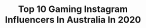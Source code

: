 ---
title: Top 10 Gaming Instagram Influencers In Australia In 2020
description: >-
  Find top gaming Instagram influencers in Australia in 2020. Most popular hashtags: #gamer #supermario #playstation.
platform: Instagram
hits: 81
text_top: See the best Instagram profiles on inBeat.
text_bottom: Our database aggregates 81 Instagram influencers like this in Australia for you to work with.
profiles:
  - username: "tellmekimy"
    fullname: >-
      𝔎𝔦𝔪𝔶-𝔠𝔥𝔲 🛸✨
    bio: >-
      👁👅👁 𝔉𝔯𝔢𝔫𝔠𝔥 𝔖𝔥𝔞𝔭𝔢𝔰𝔥𝔦𝔣𝔱𝔢𝔯 Curvy Cosplayer × Gaming × Model ——— ♥ Join my Chu Gang & Support my content ⤵
    location: "Australia"
    followers: 137047
    engagement: 229
    commentsToLikes: 0.030572
    id: ck9wdn270gfbg0j78csnpje0y
    verified: false
    hashtags: "#koreandrama, #dokkanbattle, #starwarscosplay, #fashion"
  - username: "mandyserafina"
    fullname: >-
      Mandy Serafina Xiao
    bio: >-
      廖婷月 Chinese Indonesian Australian @google ambassador #teampixel @xiao_gaming Gaming account
    location: "Australia"
    followers: 219673
    engagement: 164
    commentsToLikes: 0.016285
    id: ck6ts6muc31yh0j712o5pc9z9
    verified: false
    hashtags: "#teampixel, #arcispartner, #madmex, #circlednastory"
  - username: "angus_ol"
    fullname: >-
      ANGUS  O'LOUGHLIN
    bio: >-
      RADIO🎙 @hitweekendbreakfast PODCAST🎤 @ListenABLE_Podcast GAMING 🎮 @angus_ol_gaming MGMT💰 Angus.OLoughlin@sca.com.au 👇🏼 PODCAST LINK 👇🏼
    location: "Australia"
    followers: 34853
    engagement: 513
    commentsToLikes: 0.036968
    id: ck14i8lvne6pu0i19ejloz4am
    verified: true
    hashtags: "#streamer, #youtube, #videogames, #twitchstreamer"
  - username: "2busygamers"
    fullname: >-
      2 BusyGamers, Neil  🇦🇺
    bio: >-
      Please check out @lufia_iris page, the other half of 2busygamers. We are Aussie collectors of all things gaming. Check out our tag #gamersoftheworld
    location: "Australia"
    followers: 6483
    engagement: 451
    commentsToLikes: 0.087081
    id: ck8tctwzw0nzb0j78qrqwm5w3
    verified: false
    hashtags: "#ubisoftaustralia, #gameseries, #jrpg, #retrogames"
  - username: "mr.nagy"
    fullname: >-
      Steven N -  Class Act Images
    bio: >-
      Dkubus 500SEC Melbourne 🇦🇺 Hungarian. All photos by myself unless mentioned otherwise. - Class Act Images - Computer nerd @softpotat_gaming
    location: "Australia"
    followers: 6505
    engagement: 1537
    commentsToLikes: 0.007487
    id: ckap4qib58f2s0i787pr18jpj
    verified: false
    hashtags: "#mercedesbenz, #melbournecarscene, #charteredco, #stance"
  - username: "cassiedakota"
    fullname: >-
      CassieDakota | Gamer ✨
    bio: >-
      Content creator ♡ Twitch streamer ♡ Gaming enthusiast — Melbourne, Australia
    location: "Australia"
    followers: 15018
    engagement: 487
    commentsToLikes: 0.064186
    id: ck0tuax826du40i19ys29g0d7
    verified: false
    hashtags: "#paxaus, #paxonline, #sudio, #sudiomoments"
  - username: "super_nindando"
    fullname: >-
      Dan
    bio: >-
      🕹 Aussie Gamer 🏳️‍🌈 🤔 Opinions 📝 News 💯 Reviews 📦 unboxings 👾 My Gaming Collection 📸 SC super_nindando 🌟 NS FC: SW-8332-8331-5434 #nintendoswitch
    location: "Australia"
    followers: 7498
    engagement: 1421
    commentsToLikes: 0.018674
    id: ck8t43daj5d5z0j78t6wmkbsx
    verified: false
    hashtags: "#stayhome, #retrogamer, #gameboy, #animalcrossingnewleaf"
  - username: "castlecarmedia"
    fullname: >-
      Castle Car Media
    bio: >-
      Josh Castle @stanceworks All things cars; Photography, Die-cast, Gaming. Raw Photo Challenge. ⬇️⬇️⬇️
    location: "Australia"
    followers: 8583
    engagement: 854
    commentsToLikes: 0.019905
    id: ckap9lqilso3x0i78a9nh4p1b
    verified: false
    hashtags: "#jdm, #stagea, #film, #1980s"
  - username: "theracingacademy"
    fullname: >-
      Automotive news
    bio: >-
      The Best Information About racing/race gaming news Contact for enquires either business or racing related through our email (product promotion/etc)
    location: "Australia"
    followers: 19111
    engagement: 1041
    commentsToLikes: 0.024750
    id: ck1387ebceupy0i19o2maz3nx
    verified: false
    hashtags: "#forzahorizon4"
  - username: "perth_retro_gaming"
    fullname: >-
      Perth Retro Gaming
    bio: >-
      Handheld collector & modifier Husband and Dad Contact us for current system availability or commissions 👉🏻#perthretrogaming Tap here for links👇🏻
    location: "Australia"
    followers: 14798
    engagement: 665
    commentsToLikes: 0.046444
    id: ck138uu6vi4yj0i19wpw2rixn
    verified: false
    hashtags: "#gameboyadvance, #perthretrogaming, #custom, #modded"
---